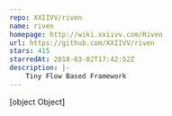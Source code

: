```yaml
---
repo: XXIIVV/riven
name: riven
homepage: http://wiki.xxiivv.com/Riven
url: https://github.com/XXIIVV/riven
stars: 415
starredAt: 2018-03-02T17:42:52Z
description: |-
    Tiny Flow Based Framework
---
```


[object Object]
